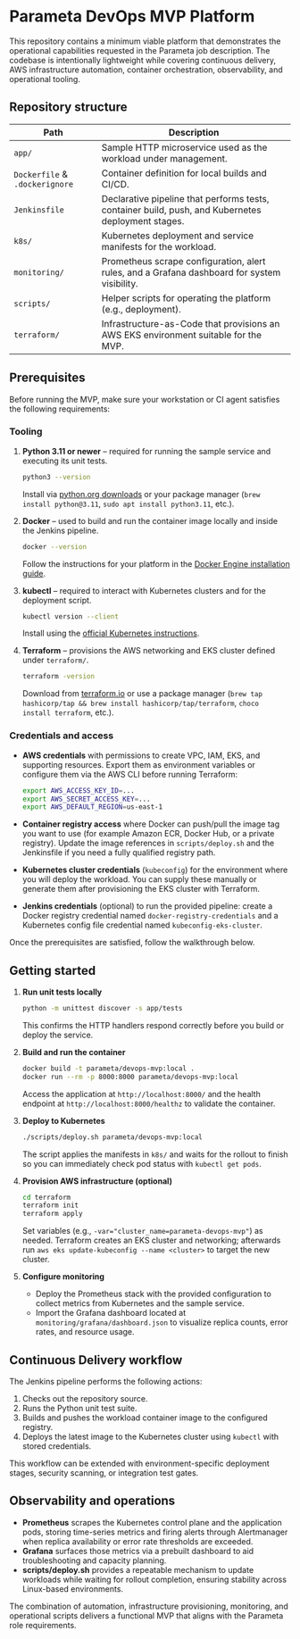 # Parameta DevOps MVP Platform

This repository contains a minimum viable platform that demonstrates the operational capabilities requested in the Parameta job description. The codebase is intentionally lightweight while covering continuous delivery, AWS infrastructure automation, container orchestration, observability, and operational tooling.

## Repository structure

| Path | Description |
| --- | --- |
| `app/` | Sample HTTP microservice used as the workload under management. |
| `Dockerfile` & `.dockerignore` | Container definition for local builds and CI/CD. |
| `Jenkinsfile` | Declarative pipeline that performs tests, container build, push, and Kubernetes deployment stages. |
| `k8s/` | Kubernetes deployment and service manifests for the workload. |
| `monitoring/` | Prometheus scrape configuration, alert rules, and a Grafana dashboard for system visibility. |
| `scripts/` | Helper scripts for operating the platform (e.g., deployment). |
| `terraform/` | Infrastructure-as-Code that provisions an AWS EKS environment suitable for the MVP. |

## Prerequisites

Before running the MVP, make sure your workstation or CI agent satisfies the following requirements:

### Tooling

1. **Python 3.11 or newer** – required for running the sample service and executing its unit tests.
   ```bash
   python3 --version
   ```
   Install via [python.org downloads](https://www.python.org/downloads/) or your package manager (`brew install python@3.11`, `sudo apt install python3.11`, etc.).

2. **Docker** – used to build and run the container image locally and inside the Jenkins pipeline.
   ```bash
   docker --version
   ```
   Follow the instructions for your platform in the [Docker Engine installation guide](https://docs.docker.com/engine/install/).

3. **kubectl** – required to interact with Kubernetes clusters and for the deployment script.
   ```bash
   kubectl version --client
   ```
   Install using the [official Kubernetes instructions](https://kubernetes.io/docs/tasks/tools/).

4. **Terraform** – provisions the AWS networking and EKS cluster defined under `terraform/`.
   ```bash
   terraform -version
   ```
   Download from [terraform.io](https://www.terraform.io/downloads) or use a package manager (`brew tap hashicorp/tap && brew install hashicorp/tap/terraform`, `choco install terraform`, etc.).

### Credentials and access

* **AWS credentials** with permissions to create VPC, IAM, EKS, and supporting resources. Export them as environment variables or configure them via the AWS CLI before running Terraform:
  ```bash
  export AWS_ACCESS_KEY_ID=...
  export AWS_SECRET_ACCESS_KEY=...
  export AWS_DEFAULT_REGION=us-east-1
  ```

* **Container registry access** where Docker can push/pull the image tag you want to use (for example Amazon ECR, Docker Hub, or a private registry). Update the image references in `scripts/deploy.sh` and the Jenkinsfile if you need a fully qualified registry path.

* **Kubernetes cluster credentials** (`kubeconfig`) for the environment where you will deploy the workload. You can supply these manually or generate them after provisioning the EKS cluster with Terraform.

* **Jenkins credentials** (optional) to run the provided pipeline: create a Docker registry credential named `docker-registry-credentials` and a Kubernetes config file credential named `kubeconfig-eks-cluster`.

Once the prerequisites are satisfied, follow the walkthrough below.

## Getting started

1. **Run unit tests locally**
   ```bash
   python -m unittest discover -s app/tests
   ```
   This confirms the HTTP handlers respond correctly before you build or deploy the service.

2. **Build and run the container**
   ```bash
   docker build -t parameta/devops-mvp:local .
   docker run --rm -p 8000:8000 parameta/devops-mvp:local
   ```
   Access the application at `http://localhost:8000/` and the health endpoint at `http://localhost:8000/healthz` to validate the container.

3. **Deploy to Kubernetes**
   ```bash
   ./scripts/deploy.sh parameta/devops-mvp:local
   ```
   The script applies the manifests in `k8s/` and waits for the rollout to finish so you can immediately check pod status with `kubectl get pods`.

4. **Provision AWS infrastructure (optional)**
   ```bash
   cd terraform
   terraform init
   terraform apply
   ```
   Set variables (e.g., `-var="cluster_name=parameta-devops-mvp"`) as needed. Terraform creates an EKS cluster and networking; afterwards run `aws eks update-kubeconfig --name <cluster>` to target the new cluster.

5. **Configure monitoring**
   - Deploy the Prometheus stack with the provided configuration to collect metrics from Kubernetes and the sample service.
   - Import the Grafana dashboard located at `monitoring/grafana/dashboard.json` to visualize replica counts, error rates, and resource usage.

## Continuous Delivery workflow

The Jenkins pipeline performs the following actions:

1. Checks out the repository source.
2. Runs the Python unit test suite.
3. Builds and pushes the workload container image to the configured registry.
4. Deploys the latest image to the Kubernetes cluster using `kubectl` with stored credentials.

This workflow can be extended with environment-specific deployment stages, security scanning, or integration test gates.

## Observability and operations

- **Prometheus** scrapes the Kubernetes control plane and the application pods, storing time-series metrics and firing alerts through Alertmanager when replica availability or error rate thresholds are exceeded.
- **Grafana** surfaces those metrics via a prebuilt dashboard to aid troubleshooting and capacity planning.
- **scripts/deploy.sh** provides a repeatable mechanism to update workloads while waiting for rollout completion, ensuring stability across Linux-based environments.

The combination of automation, infrastructure provisioning, monitoring, and operational scripts delivers a functional MVP that aligns with the Parameta role requirements.
